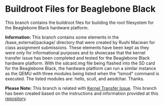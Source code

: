 # Buildroot Files for Beaglebone Black

This branch contains the buildroot files for building the root filesystem for the Beaglebone Black hardware platform.

**Information:** This branch contains some elements in the /base_external/package/ directory that were created by Rushi Macwan for class assignment submissions. These elements have been kept as they were only for informational purposes and to showcase that the kernel transfer issue has been completed and tested for the Beaglebone Black hardware platform. With the sdcard.img file being flashed into the SD card for the Beaglebone Black, the hardware platform can run a similar instance as the QEMU with three modules being listed when the "lsmod" command is executed. The listed modules are: hello, scull, and aesdchar. Thanks.

**Please Note:** This branch is related with [Kernel Transfer Issue](https://github.com/cu-ecen-5013/final-project-assignment-sast7580/issues/2). This branch has been created based on the instructions and information provided at this [repository](https://github.com/cu-ecen-5013/buildroot-assignments-base.git).
